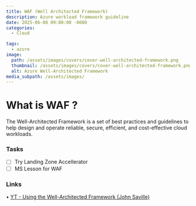 ```yaml
---
title: WAF (Well Architected Framework)
description: Azure workload framework guideline
date: 2025-06-08 09:00:00 -0600
categories:
  - Cloud

tags:
  - azure
image:
  path: /assets/images/covers/cover-well-architected-framework.png
  thumbnail: /assets/images/covers/cover-well-architected-framework.png
  alt: Azure Well-Architected Framework
media_subpath: /assets/images/
---
```


# What is WAF ?

The Well-Architected Framework is a set of best practices and guidelines to help design and operate reliable, secure, efficient, and cost-effective cloud workloads.

### Tasks

- [ ] Try Landing Zone Accellerator
- [ ] MS Lesson for WAF

### Links

• [YT - Using the Well-Architected Framework (John Saville)](https://www.youtube.com/watch?v=vTjasx3ahjM)